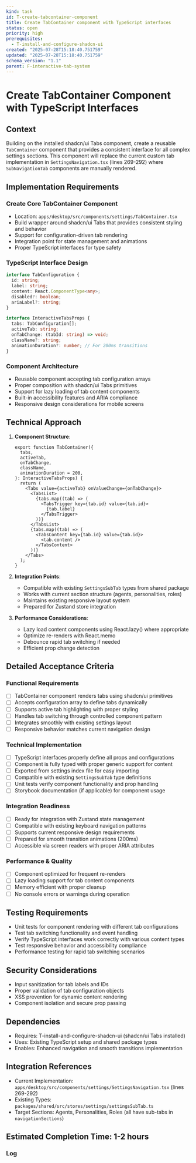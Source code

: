```yaml
---
kind: task
id: T-create-tabcontainer-component
title: Create TabContainer component with TypeScript interfaces
status: open
priority: high
prerequisites:
  - T-install-and-configure-shadcn-ui
created: "2025-07-28T15:18:40.751759"
updated: "2025-07-28T15:18:40.751759"
schema_version: "1.1"
parent: F-interactive-tab-system
---
```


# Create TabContainer Component with TypeScript Interfaces

## Context

Building on the installed shadcn/ui Tabs component, create a reusable `TabContainer` component that provides a consistent interface for all complex settings sections. This component will replace the current custom tab implementation in `SettingsNavigation.tsx` (lines 269-292) where `SubNavigationTab` components are manually rendered.

## Implementation Requirements

### Create Core TabContainer Component

- Location: `apps/desktop/src/components/settings/TabContainer.tsx`
- Build wrapper around shadcn/ui Tabs that provides consistent styling and behavior
- Support for configuration-driven tab rendering
- Integration point for state management and animations
- Proper TypeScript interfaces for type safety

### TypeScript Interface Design

```typescript
interface TabConfiguration {
  id: string;
  label: string;
  content: React.ComponentType<any>;
  disabled?: boolean;
  ariaLabel?: string;
}

interface InteractiveTabsProps {
  tabs: TabConfiguration[];
  activeTab: string;
  onTabChange: (tabId: string) => void;
  className?: string;
  animationDuration?: number; // For 200ms transitions
}
```

### Component Architecture

- Reusable component accepting tab configuration arrays
- Proper composition with shadcn/ui Tabs primitives
- Support for lazy loading of tab content components
- Built-in accessibility features and ARIA compliance
- Responsive design considerations for mobile screens

## Technical Approach

1. **Component Structure**:

   ```tsx
   export function TabContainer({
     tabs,
     activeTab,
     onTabChange,
     className,
     animationDuration = 200,
   }: InteractiveTabsProps) {
     return (
       <Tabs value={activeTab} onValueChange={onTabChange}>
         <TabsList>
           {tabs.map((tab) => (
             <TabsTrigger key={tab.id} value={tab.id}>
               {tab.label}
             </TabsTrigger>
           ))}
         </TabsList>
         {tabs.map((tab) => (
           <TabsContent key={tab.id} value={tab.id}>
             <tab.content />
           </TabsContent>
         ))}
       </Tabs>
     );
   }
   ```

2. **Integration Points**:
   - Compatible with existing `SettingsSubTab` types from shared package
   - Works with current section structure (agents, personalities, roles)
   - Maintains existing responsive layout system
   - Prepared for Zustand store integration

3. **Performance Considerations**:
   - Lazy load content components using React.lazy() where appropriate
   - Optimize re-renders with React.memo
   - Debounce rapid tab switching if needed
   - Efficient prop change detection

## Detailed Acceptance Criteria

### Functional Requirements

- [ ] TabContainer component renders tabs using shadcn/ui primitives
- [ ] Accepts configuration array to define tabs dynamically
- [ ] Supports active tab highlighting with proper styling
- [ ] Handles tab switching through controlled component pattern
- [ ] Integrates smoothly with existing settings layout
- [ ] Responsive behavior matches current navigation design

### Technical Implementation

- [ ] TypeScript interfaces properly define all props and configurations
- [ ] Component is fully typed with proper generic support for content
- [ ] Exported from settings index file for easy importing
- [ ] Compatible with existing `SettingsSubTab` type definitions
- [ ] Unit tests verify component functionality and prop handling
- [ ] Storybook documentation (if applicable) for component usage

### Integration Readiness

- [ ] Ready for integration with Zustand state management
- [ ] Compatible with existing keyboard navigation patterns
- [ ] Supports current responsive design requirements
- [ ] Prepared for smooth transition animations (200ms)
- [ ] Accessible via screen readers with proper ARIA attributes

### Performance & Quality

- [ ] Component optimized for frequent re-renders
- [ ] Lazy loading support for tab content components
- [ ] Memory efficient with proper cleanup
- [ ] No console errors or warnings during operation

## Testing Requirements

- Unit tests for component rendering with different tab configurations
- Test tab switching functionality and event handling
- Verify TypeScript interfaces work correctly with various content types
- Test responsive behavior and accessibility compliance
- Performance testing for rapid tab switching scenarios

## Security Considerations

- Input sanitization for tab labels and IDs
- Proper validation of tab configuration objects
- XSS prevention for dynamic content rendering
- Component isolation and secure prop passing

## Dependencies

- Requires: T-install-and-configure-shadcn-ui (shadcn/ui Tabs installed)
- Uses: Existing TypeScript setup and shared package types
- Enables: Enhanced navigation and smooth transitions implementation

## Integration References

- Current Implementation: `apps/desktop/src/components/settings/SettingsNavigation.tsx` (lines 269-292)
- Existing Types: `packages/shared/src/stores/settings/settingsSubTab.ts`
- Target Sections: Agents, Personalities, Roles (all have sub-tabs in `navigationSections`)

## Estimated Completion Time: 1-2 hours

### Log
